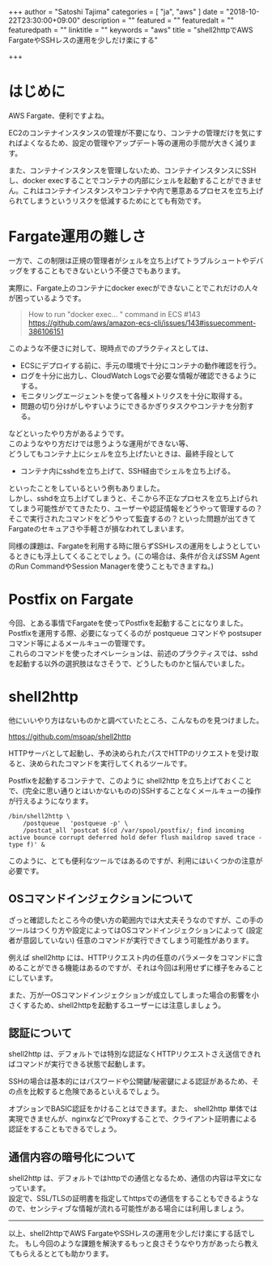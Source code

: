+++
author = "Satoshi Tajima"
categories = [ "ja", "aws" ]
date = "2018-10-22T23:30:00+09:00"
description = ""
featured = ""
featuredalt = ""
featuredpath = ""
linktitle = ""
keywords = "aws"
title = "shell2httpでAWS FargateやSSHレスの運用を少しだけ楽にする"

+++


# はじめに

AWS Fargate、便利ですよね。  

EC2のコンテナインスタンスの管理が不要になり、コンテナの管理だけを気にすればよくなるため、設定の管理やアップデート等の運用の手間が大きく減ります。  

また、コンテナインスタンスを管理しないため、コンテナインスタンスにSSHし、docker execすることでコンテナの内部にシェルを起動することができません。これはコンテナインスタンスやコンテナや内で悪意あるプロセスを立ち上げられてしまうというリスクを低減するためにとても有効です。  

# Fargate運用の難しさ

一方で、この制限は正規の管理者がシェルを立ち上げてトラブルシュートやデバッグをすることもできないという不便さでもあります。  
  
実際に、Fargate上のコンテナにdocker execができないことでこれだけの人々が困っているようです。

> How to run "docker exec... " command in ECS #143  
> https://github.com/aws/amazon-ecs-cli/issues/143#issuecomment-386106151


このような不便さに対して、現時点でのプラクティスとしては、

* ECSにデプロイする前に、手元の環境で十分にコンテナの動作確認を行う。
* ログを十分に出力し、CloudWatch Logsで必要な情報が確認できるようにする。
* モニタリングエージェントを使って各種メトリクスを十分に取得する。
* 問題の切り分けがしやすいようにできるかぎりタスクやコンテナを分割する。

などといったやり方があるようです。  
このようなやり方だけでは思うような運用ができない等、  
どうしてもコンテナ上にシェルを立ち上げたいときは、最終手段として

* コンテナ内にsshdを立ち上げて、SSH経由でシェルを立ち上げる。

といったことをしているという例もありました。  
しかし、sshdを立ち上げてしまうと、そこから不正なプロセスを立ち上げられてしまう可能性がでてきたたり、ユーザーや認証情報をどうやって管理するの？そこで実行されたコマンドをどうやって監査するの？といった問題が出てきてFargateのセキュアさや手軽さが損なわれてしまいます。

同様の課題は、Fargateを利用する時に限らずSSHレスの運用をしようとしているときにも浮上してくることでしょう。(この場合は、条件が合えばSSM AgentのRun CommandやSession Managerを使うこともできますね。)

# Postfix on Fargate

今回、とある事情でFargateを使ってPostfixを起動することになりました。  
Postfixを運用する際、必要になってくるのが postqueue コマンドや postsuper コマンド等によるメールキューの管理です。  
これらのコマンドを使ったオペレーションは、前述のプラクティスでは、sshdを起動する以外の選択肢はなさそうで、どうしたものかと悩んでいました。

# shell2http

他にいいやり方はないものかと調べていたところ、こんなものを見つけました。

https://github.com/msoap/shell2http

HTTPサーバとして起動し、予め決められたパスでHTTPのリクエストを受け取ると、決められたコマンドを実行してくれるツールです。

Postfixを起動するコンテナで、このように shell2http を立ち上げておくことで、(完全に思い通りとはいかないものの)SSHすることなくメールキューの操作が行えるようになります。

```
/bin/shell2http \
	/postqueue   'postqueue -p' \
	/postcat_all 'postcat $(cd /var/spool/postfix/; find incoming active bounce corrupt deferred hold defer flush maildrop saved trace -type f)' &
```

このように、とても便利なツールではあるのですが、利用にはいくつかの注意が必要です。

## OSコマンドインジェクションについて

ざっと確認したところ今の使い方の範囲内では大丈夫そうなのですが、この手のツールはつくり方や設定によってはOSコマンドインジェクションによって (設定者が意図していない) 任意のコマンドが実行できてしまう可能性があります。  

例えば shell2http には、HTTPリクエスト内の任意のパラメータをコマンドに含めることができる機能はあるのですが、それは今回は利用せずに様子をみることにしています。  

また、万が一OSコマンドインジェクションが成立してしまった場合の影響を小さくするため、shell2httpを起動するユーザーには注意しましょう。

## 認証について

shell2http は、デフォルトでは特別な認証なくHTTPリクエストさえ送信できればコマンドが実行できる状態で起動します。  

SSHの場合は基本的にはパスワードや公開鍵/秘密鍵による認証があるため、その点を比較すると危険であるといえるでしょう。  

オプションでBASIC認証をかけることはできます。また、 shell2http 単体では実現できませんが、nginxなどでProxyすることで、クライアント証明書による認証をすることもできるでしょう。


## 通信内容の暗号化について

shell2http は、デフォルトではhttpでの通信となるため、通信の内容は平文になっています。  
設定で、SSL/TLSの証明書を指定してhttpsでの通信をすることもできるようなので、センシティブな情報が流れる可能性がある場合には利用しましょう。

---

以上、shell2httpでAWS FargateやSSHレスの運用を少しだけ楽にする話でした。
もし今回のような課題を解決するもっと良さそうなやり方があったら教えてもらえるととても助かります。

